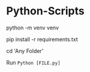 # Python-Scripts
python -m venv venv 

pip install -r requirements.txt

cd 'Any Folder'

Run `Python [FILE.py]`


